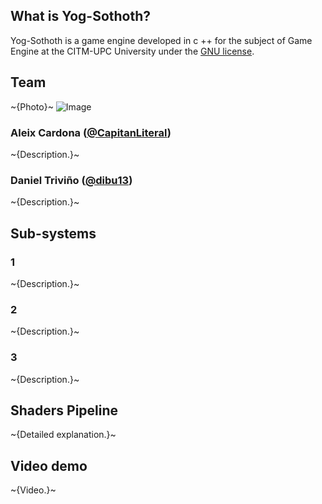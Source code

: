 ## What is Yog-Sothoth?

Yog-Sothoth is a game engine developed in c ++ for the subject of Game Engine at the CITM-UPC University under the [GNU license](https://www.gnu.org/licenses/gpl-3.0.en.html).

## Team

~{Photo}~ ![Image](src)

### Aleix Cardona ([@CapitanLiteral](https://github.com/CapitanLiteral))

~{Description.}~

### Daniel Triviño ([@dibu13](https://github.com/dibu13))

~{Description.}~

## Sub-systems
### 1

~{Description.}~

### 2

~{Description.}~

### 3

~{Description.}~

## Shaders Pipeline

~{Detailed explanation.}~

## Video demo

~{Video.}~
